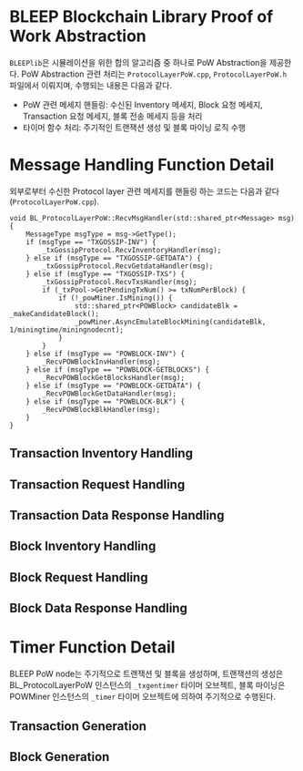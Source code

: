 # BLEEP Blockchain Library Proof of Work Abstraction
`BLEEPlib`은 시뮬레이션을 위한 합의 알고리즘 중 하나로 PoW Abstraction을 제공한다. PoW Abstraction 관련 처리는 `ProtocolLayerPoW.cpp`, `ProtocolLayerPoW.h` 파일에서 이뤄지며, 수행되는 내용은 다음과 같다.
- PoW 관련 메세지 핸들링: 수신된 Inventory 메세지, Block 요청 메세지, Transaction 요청 메세지, 블록 전송 메세지 등을 처리
- 타이머 함수 처리: 주기적인 트랜잭션 생성 및 블록 마이닝 로직 수행

# Message Handling Function Detail
외부로부터 수신한 Protocol layer 관련 메세지를 핸들링 하는 코드는 다음과 같다 (`ProtocolLayerPoW.cpp`).
```
void BL_ProtocolLayerPoW::RecvMsgHandler(std::shared_ptr<Message> msg) {
    MessageType msgType = msg->GetType();
    if (msgType == "TXGOSSIP-INV") {
        _txGossipProtocol.RecvInventoryHandler(msg);
    } else if (msgType == "TXGOSSIP-GETDATA") {
        _txGossipProtocol.RecvGetdataHandler(msg);
    } else if (msgType == "TXGOSSIP-TXS") {
        _txGossipProtocol.RecvTxsHandler(msg);
        if (_txPool->GetPendingTxNum() >= txNumPerBlock) {
            if (!_powMiner.IsMining()) {
                std::shared_ptr<POWBlock> candidateBlk = _makeCandidateBlock();
                _powMiner.AsyncEmulateBlockMining(candidateBlk, 1/miningtime/miningnodecnt);
            }
        }
    } else if (msgType == "POWBLOCK-INV") {
        _RecvPOWBlockInvHandler(msg);
    } else if (msgType == "POWBLOCK-GETBLOCKS") {
        _RecvPOWBlockGetBlocksHandler(msg);
    } else if (msgType == "POWBLOCK-GETDATA") {
        _RecvPOWBlockGetDataHandler(msg);
    } else if (msgType == "POWBLOCK-BLK") {
        _RecvPOWBlockBlkHandler(msg);
    }
}
```
## Transaction Inventory Handling
## Transaction Request Handling
## Transaction Data Response Handling
## Block Inventory Handling
## Block Request Handling
## Block Data Response Handling

# Timer Function Detail
BLEEP PoW node는 주기적으로 트랜잭션 및 블록을 생성하며, 트랜잭션의 생성은 BL_ProtocolLayerPoW 인스턴스의 `_txgentimer` 타이머 오브젝트, 블록 마이닝은 POWMiner 인스턴스의 `_timer` 타이머 오브젝트에 의하여 주기적으로 수행된다.
## Transaction Generation
## Block Generation
